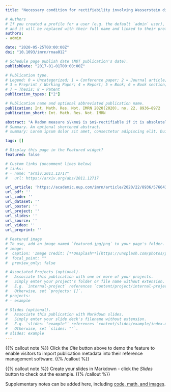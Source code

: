 ```yaml
---
title: "Necessary condition for rectifiability involving Wasserstein distance $W_2$"

# Authors
# If you created a profile for a user (e.g. the default `admin` user), write the username (folder name) here 
# and it will be replaced with their full name and linked to their profile.
authors:
- admin

date: "2020-05-25T00:00:00Z"
doi: "10.1093/imrn/rnaa012"

# Schedule page publish date (NOT publication's date).
publishDate: "2017-01-01T00:00:00Z"

# Publication type.
# Legend: 0 = Uncategorized; 1 = Conference paper; 2 = Journal article;
# 3 = Preprint / Working Paper; 4 = Report; 5 = Book; 6 = Book section;
# 7 = Thesis; 8 = Patent
publication_types: ["2"]

# Publication name and optional abbreviated publication name.
publication: Int. Math. Res. Not. IMRN 2020(2020), no. 22, 8936–8972
publication_short: Int. Math. Res. Not. IMRN

abstract: "A Radon measure $\\mu$ is $n$-rectifiable if it is absolutely continuous with respect to $n$-dimensional Hausdorff measure and $\\mu$-almost all of supp$\\mu$ can be covered by Lipschitz images of $\\mathbb{R}^n$⁠. In this paper, we give a necessary condition for rectifiability in terms of the so-called $\\alpha_2$ numbers — coefficients quantifying flatness using Wasserstein distance $W_2$⁠. In a recent article, we showed that the same condition is also sufficient for rectifiability, and so we get a new characterization of rectifiable measures."
# Summary. An optional shortened abstract.
# summary: Lorem ipsum dolor sit amet, consectetur adipiscing elit. Duis posuere tellus ac convallis placerat. Proin tincidunt magna sed ex sollicitudin condimentum.

tags: []

# Display this page in the Featured widget?
featured: false

# Custom links (uncomment lines below)
# links:
# - name: "arXiv:2011.12717"
#   url: https://arxiv.org/abs/2011.12717

url_article: 'https://academic.oup.com/imrn/article/2020/22/8936/5766436?guestAccessKey=25f67e5f-3895-4628-88e9-65ccf04bbf90'
url_pdf: ''
url_code: ''
url_dataset: ''
url_poster: ''
url_project: ''
url_slides: ''
url_source: ''
url_video: ''
url_preprint: ''

# Featured image
# To use, add an image named `featured.jpg/png` to your page's folder. 
# image:
#  caption: 'Image credit: [**Unsplash**](https://unsplash.com/photos/pLCdAaMFLTE)'
#  focal_point: ""
#  preview_only: false

# Associated Projects (optional).
#   Associate this publication with one or more of your projects.
#   Simply enter your project's folder or file name without extension.
#   E.g. `internal-project` references `content/project/internal-project/index.md`.
#   Otherwise, set `projects: []`.
# projects:
# - example

# Slides (optional).
#   Associate this publication with Markdown slides.
#   Simply enter your slide deck's filename without extension.
#   E.g. `slides: "example"` references `content/slides/example/index.md`.
#   Otherwise, set `slides: ""`.
# slides: example
---
```


{{% callout note %}}
Click the *Cite* button above to demo the feature to enable visitors to import publication metadata into their reference management software.
{{% /callout %}}

{{% callout note %}}
Create your slides in Markdown - click the *Slides* button to check out the example.
{{% /callout %}}

Supplementary notes can be added here, including [code, math, and images](https://wowchemy.com/docs/writing-markdown-latex/).
